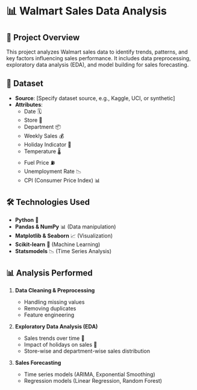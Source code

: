 

# 📊 Walmart Sales Data Analysis  

## 📌 Project Overview  
This project analyzes Walmart sales data to identify trends, patterns, and key factors influencing sales performance. It includes data preprocessing, exploratory data analysis (EDA), and model building for sales forecasting.  

## 📂 Dataset  
- **Source**: [Specify dataset source, e.g., Kaggle, UCI, or synthetic]  
- **Attributes**:  
  - Date 🗓️  
  - Store 🏬  
  - Department 📦  
  - Weekly Sales 💰  
  - Holiday Indicator 🎉  
  - Temperature 🌡️  
  - Fuel Price ⛽  
  - Unemployment Rate 📉  
  - CPI (Consumer Price Index) 📊  

## 🛠️ Technologies Used  
- **Python** 🐍  
- **Pandas & NumPy** 📊 (Data manipulation)  
- **Matplotlib & Seaborn** 📈 (Visualization)  
- **Scikit-learn** 🤖 (Machine Learning)  
- **Statsmodels** 📉 (Time Series Analysis)  

## 📊 Analysis Performed  
1. **Data Cleaning & Preprocessing**  
   - Handling missing values  
   - Removing duplicates  
   - Feature engineering  

2. **Exploratory Data Analysis (EDA)**  
   - Sales trends over time 📆  
   - Impact of holidays on sales 🎉  
   - Store-wise and department-wise sales distribution  

3. **Sales Forecasting**  
   - Time series models (ARIMA, Exponential Smoothing)  
   - Regression models (Linear Regression, Random Forest)  



